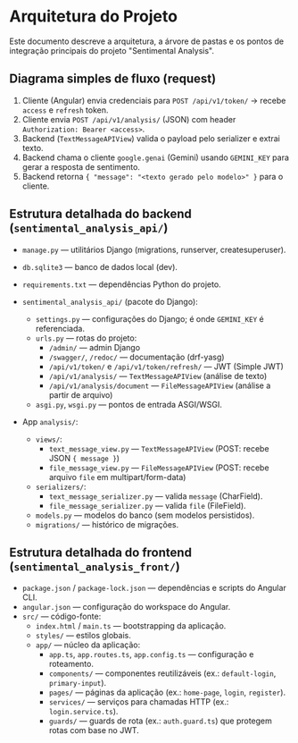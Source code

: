 # Arquitetura do Projeto

Este documento descreve a arquitetura, a árvore de pastas e os pontos de integração principais do projeto "Sentimental Analysis".

## Diagrama simples de fluxo (request)

1. Cliente (Angular) envia credenciais para `POST /api/v1/token/` → recebe `access` e `refresh` token.
2. Cliente envia `POST /api/v1/analysis/` (JSON) com header `Authorization: Bearer <access>`.
3. Backend (`TextMessageAPIView`) valida o payload pelo serializer e extrai texto.
4. Backend chama o cliente `google.genai` (Gemini) usando `GEMINI_KEY` para gerar a resposta de sentimento.
5. Backend retorna `{ "message": "<texto gerado pelo modelo>" }` para o cliente.

## Estrutura detalhada do backend (`sentimental_analysis_api/`)

- `manage.py` — utilitários Django (migrations, runserver, createsuperuser).
- `db.sqlite3` — banco de dados local (dev).
- `requirements.txt` — dependências Python do projeto.
- `sentimental_analysis_api/` (pacote do Django):
  - `settings.py` — configurações do Django; é onde `GEMINI_KEY` é referenciada.
  - `urls.py` — rotas do projeto:
    - `/admin/` — admin Django
    - `/swagger/`, `/redoc/` — documentação (drf-yasg)
    - `/api/v1/token/` e `/api/v1/token/refresh/` — JWT (Simple JWT)
    - `/api/v1/analysis/` — `TextMessageAPIView` (análise de texto)
    - `/api/v1/analysis/document` — `FileMessageAPIView` (análise a partir de arquivo)
  - `asgi.py`, `wsgi.py` — pontos de entrada ASGI/WSGI.

- App `analysis/`:
  - `views/`:
    - `text_message_view.py` — `TextMessageAPIView` (POST: recebe JSON `{ message }`)
    - `file_message_view.py` — `FileMessageAPIView` (POST: recebe arquivo `file` em multipart/form-data)
  - `serializers/`:
    - `text_message_serializer.py` — valida `message` (CharField).
    - `file_message_serializer.py` — valida `file` (FileField).
  - `models.py` — modelos do banco (sem modelos persistidos).
  - `migrations/` — histórico de migrações.

## Estrutura detalhada do frontend (`sentimental_analysis_front/`)

- `package.json` / `package-lock.json` — dependências e scripts do Angular CLI.
- `angular.json` — configuração do workspace do Angular.
- `src/` — código-fonte:
  - `index.html` / `main.ts` — bootstrapping da aplicação.
  - `styles/` — estilos globais.
  - `app/` — núcleo da aplicação:
    - `app.ts`, `app.routes.ts`, `app.config.ts` — configuração e roteamento.
    - `components/` — componentes reutilizáveis (ex.: `default-login`, `primary-input`).
    - `pages/` — páginas da aplicação (ex.: `home-page`, `login`, `register`).
    - `services/` — serviços para chamadas HTTP (ex.: `login.service.ts`).
    - `guards/` — guards de rota (ex.: `auth.guard.ts`) que protegem rotas com base no JWT.
